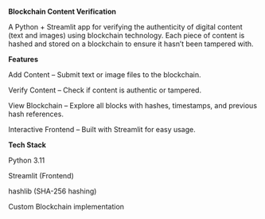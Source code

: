 **Blockchain Content Verification**

A Python + Streamlit app for verifying the authenticity of digital content (text and images) using blockchain technology. Each piece of content is hashed and stored on a blockchain to ensure it hasn’t been tampered with.

**Features**

Add Content – Submit text or image files to the blockchain.

Verify Content – Check if content is authentic or tampered.

View Blockchain – Explore all blocks with hashes, timestamps, and previous hash references.

Interactive Frontend – Built with Streamlit for easy usage.

**Tech Stack**

Python 3.11

Streamlit (Frontend)

hashlib (SHA-256 hashing)

Custom Blockchain implementation
